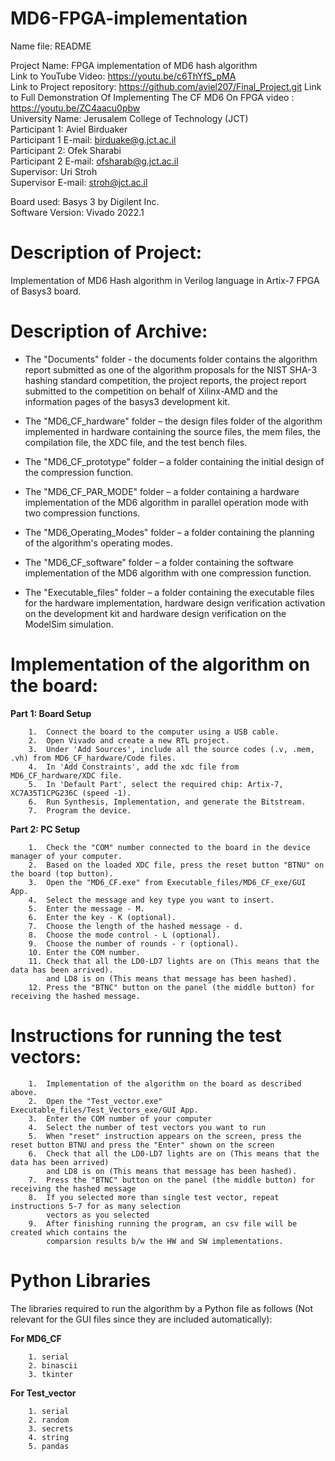 
# MD6-FPGA-implementation
Name file: README


Project Name:				FPGA implementation of MD6 hash algorithm  
Link to YouTube Video:   https://youtu.be/c6ThYfS_pMA  
Link to Project repository:   https://github.com/aviel207/Final_Project.git 
Link to Full Demonstration Of Implementing The CF MD6 On FPGA video :	https://youtu.be/ZC4aacu0pbw  
University Name:			  Jerusalem College of Technology (JCT)  
Participant 1:				  Aviel Birduaker  
Participant 1 E-mail:			birduake@g.jct.ac.il  
Participant 2:				  Ofek Sharabi  
Participant 2 E-mail:			ofsharab@g.jct.ac.il  
Supervisor:				      Uri Stroh  
Supervisor E-mail:			stroh@jct.ac.il  
  
Board used:			        Basys 3 by Digilent Inc.  
Software Version:			Vivado 2022.1  

# Description of Project:  
Implementation of MD6 Hash algorithm in Verilog language in Artix-7 FPGA of Basys3 board.  


# Description of Archive:

* The "Documents" folder - the documents folder contains the algorithm report submitted as one of the algorithm proposals for the NIST SHA-3 hashing standard competition, the project reports, the project report submitted to the competition on behalf of Xilinx-AMD and the information pages of the basys3 development kit.

* The "MD6_CF_hardware" folder – the design files folder of the algorithm implemented in hardware containing the source files, the mem files, the compilation file, the XDC file, and the test bench files.

* The "MD6_CF_prototype" folder – a folder containing the initial design of the compression function.

* The "MD6_CF_PAR_MODE" folder – a folder containing a hardware implementation of the MD6 algorithm in parallel operation mode with two compression functions.

* The "MD6_Operating_Modes" folder – a folder containing the planning of the algorithm's operating modes.

* The "MD6_CF_software" folder – a folder containing the software implementation of the MD6 algorithm with one compression function.

* The "Executable_files" folder – a folder containing the executable files for the hardware implementation, hardware design verification activation on the development kit and hardware design verification on the ModelSim simulation.

# Implementation of the algorithm on the board:  

**Part 1: Board Setup**  

		1.  Connect the board to the computer using a USB cable.  
		2.  Open Vivado and create a new RTL project.  
		3.  Under 'Add Sources', include all the source codes (.v, .mem, .vh) from MD6_CF_hardware/Code files.   
		4.  In 'Add Constraints', add the xdc file from MD6_CF_hardware/XDC file. 
		5.  In 'Default Part', select the required chip: Artix-7, XC7A35T1CPG236C (speed -1).  
		6.  Run Synthesis, Implementation, and generate the Bitstream.  
		7.  Program the device.  

**Part 2: PC Setup**  

		1.  Check the "COM" number connected to the board in the device manager of your computer.  
		2.  Based on the loaded XDC file, press the reset button "BTNU" on the board (top button).  
		3.  Open the "MD6_CF.exe" from Executable_files/MD6_CF_exe/GUI App. 
		4.  Select the message and key type you want to insert.  
		5.  Enter the message - M.  
		6.  Enter the key - K (optional).   
		7.  Choose the length of the hashed message - d.  
		8.  Choose the mode control - L (optional).  
		9.  Choose the number of rounds - r (optional).  
		10. Enter the COM number.  
		11. Check that all the LD0-LD7 lights are on (This means that the data has been arrived). 
		    and LD8 is on (This means that message has been hashed).  
		12. Press the "BTNC" button on the panel (the middle button) for receiving the hashed message.  


# Instructions for running the test vectors:

		1.  Implementation of the algorithm on the board as described above.
		2.  Open the "Test_vector.exe" Executable_files/Test_Vectors_exe/GUI App.
		3.  Enter the COM number of your computer
		4.  Select the number of test vectors you want to run
		5.  When "reset" instruction appears on the screen, press the reset button BTNU and press the "Enter" shown on the screen
		6.  Check that all the LD0-LD7 lights are on (This means that the data has been arrived) 
		    and LD8 is on (This means that message has been hashed).
		7.  Press the "BTNC" button on the panel (the middle button) for receiving the hashed message
		8.  If you selected more than single test vector, repeat instructions 5-7 for as many selection
		    vectors as you selected
		9.  After finishing running the program, an csv file will be created which contains the
	 	    comparsion results b/w the HW and SW implementations. 

# Python Libraries

The libraries required to run the algorithm by a Python file as follows (Not relevant for the GUI files since they are included automatically):

**For MD6_CF**  

		1. serial
		2. binascii
		3. tkinter

**For Test_vector**  

		1. serial
		2. random
		3. secrets
		4. string
		5. pandas
		
	
